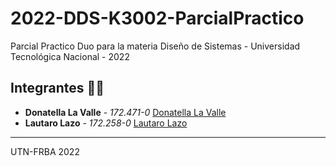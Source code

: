 # 2022-DDS-K3002-ParcialPractico
Parcial Practico Duo para la materia Diseño de Sistemas - Universidad Tecnológica Nacional - 2022 

## Integrantes 🧑‍💻
- **Donatella La Valle** - *172.471-0* [Donatella La Valle](https://github.com/donalavalle)
- **Lautaro Lazo** - *172.258-0* [Lautaro Lazo](https://github.com/Lautaro-L)

-------
UTN-FRBA 2022
